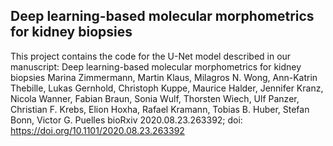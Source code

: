 ## Deep learning-based molecular morphometrics for kidney biopsies

This project contains the code for the U-Net model described in our manuscript:
Deep learning-based molecular morphometrics for kidney biopsies
Marina Zimmermann, Martin Klaus, Milagros N. Wong, Ann-Katrin Thebille, Lukas Gernhold, Christoph Kuppe, Maurice Halder, Jennifer Kranz, Nicola Wanner, Fabian Braun, Sonia Wulf, Thorsten Wiech, Ulf Panzer, Christian F. Krebs, Elion Hoxha, Rafael Kramann, Tobias B. Huber, Stefan Bonn, Victor G. Puelles
bioRxiv 2020.08.23.263392; doi: https://doi.org/10.1101/2020.08.23.263392

